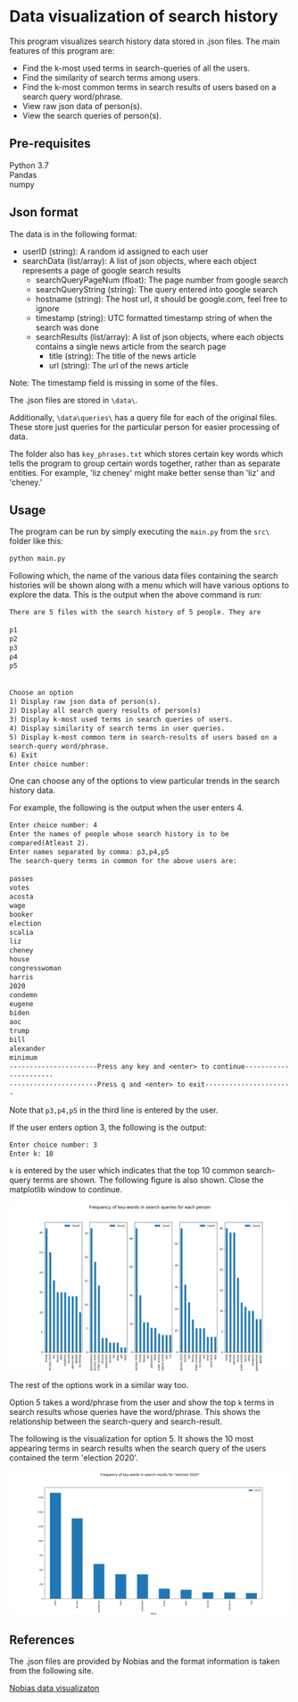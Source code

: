 # Data visualization of search history

This program visualizes search history data stored in .json files. The main features of this program are:
* Find the k-most used terms in search-queries of all the users.
* Find the similarity of search terms among users.
* Find the k-most common terms in search results of users based on a search query word/phrase.
* View raw json data of person(s).
* View the search queries of person(s).
 

## Pre-requisites

Python 3.7\
Pandas\
numpy

## Json format
The data is in the following format:
* userID (string): A random id assigned to each user
* searchData (list/array): A list of json objects, where each object represents a page of google search results
  * searchQueryPageNum (float): The page number from google search 
  * searchQueryString (string): The query entered into google search
  * hostname (string): The host url, it should be google.com, feel free to ignore
  * timestamp (string): UTC formatted timestamp string of when the search was done
  * searchResults (list/array): A list of json objects, where each objects contains a single news article from the search page
    * title (string): The title of the news article
    * url (string): The url of the news article

Note: The timestamp field is missing in some of the files.

The .json files are stored in `\data\`.

Additionally, `\data\queries\` has a query file for each of the original files. These store just queries for the particular person for easier processing of data.

The folder also has `key_phrases.txt` which stores certain key words which tells the program to group certain words together, rather than as separate entities. For example, 'liz cheney' might make better sense than 'liz' and 'cheney.'

## Usage
The program can be run by simply executing the `main.py` from the `src\` folder like this:
```python
python main.py
```
Following which, the name of the various data files containing the search histories will be shown along with a menu which will have various options to explore the data. This is the output when the above command is run:
```console
There are 5 files with the search history of 5 people. They are

p1
p2
p3
p4
p5


Choose an option
1) Display raw json data of person(s).
2) Display all search query results of person(s)
3) Display k-most used terms in search queries of users.
4) Display similarity of search terms in user queries.
5) Display k-most common term in search-results of users based on a search-query word/phrase.
6) Exit
Enter choice number:
```

One can choose any of the options to view particular trends in the search history data.

For example, the following is the output when the user enters 4.

```console
Enter choice number: 4
Enter the names of people whose search history is to be compared(Atleast 2).
Enter names separated by comma: p3,p4,p5
The search-query terms in common for the above users are:

passes
votes
acosta
wage
booker
election
scalia
liz
cheney
house
congresswoman
harris
2020
condemn
eugene
biden
aoc
trump
bill
alexander
minimum
----------------------Press any key and <enter> to continue----------------------
----------------------Press q and <enter> to exit----------------------
```
Note that `p3,p4,p5` in the third line is entered by the user.

If the user enters option 3, the following is the output:
```console
Enter choice number: 3
Enter k: 10
```
`k` is entered by the user which indicates that the top 10 common search-query terms are shown. The following figure is also shown. Close the matplotlib window to continue.

![Image](images/query_common.png)

The rest of the options work in a similar way too.

Option 5 takes a word/phrase from the user and show the top `k` terms in search results whose queries have the word/phrase. This shows the relationship between the search-query and search-result.

The following is the visualization for option 5. It shows the 10 most appearing terms in search results when the search query of the users contained the term 'election 2020'.

![Image](images/result_common.png)

## References
The .json files are provided by Nobias and the format information is taken from the following site.

[Nobias data visualizaton](https://www.notion.so/Nobias-Data-Visualization-Project-4643ed5a100d47099ec5f20b992fd68a)


